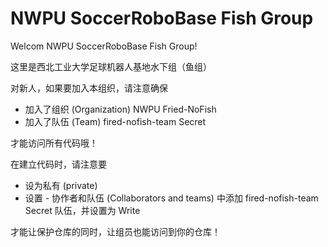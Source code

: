 # NWPU SoccerRoboBase Fish Group

Welcom NWPU SoccerRoboBase Fish Group!

这里是西北工业大学足球机器人基地水下组（鱼组）

对新人，如果要加入本组织，请注意确保

- 加入了组织 (Organization) NWPU Fried-NoFish
- 加入了队伍 (Team) fired-nofish-team Secret

才能访问所有代码哦！

在建立代码时，请注意要

- 设为私有 (private)
- 设置 - 协作者和队伍 (Collaborators and teams) 中添加 fired-nofish-team Secret 队伍，并设置为 Write

才能让保护仓库的同时，让组员也能访问到你的仓库！
